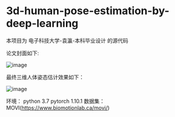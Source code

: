 # 3d-human-pose-estimation-by-deep-learning

本项目为 电子科技大学-袁瀛-本科毕业设计 的源代码

论文封面如下:

![image](https://github.com/yyexplorer/3d-human-pose-estimation-by-deep-learning/blob/main/%E8%AE%BA%E6%96%87%E5%B0%81%E9%9D%A2.png)

最终三维人体姿态估计效果如下：

![image](https://github.com/yyexplorer/3d-human-pose-estimation-by-deep-learning/blob/main/output.gif)

环境：
python 3.7
pytorch 1.10.1
数据集：
MOVI(https://www.biomotionlab.ca/movi/)
